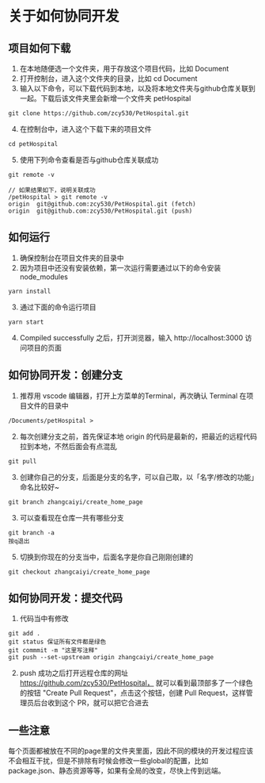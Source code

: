 # 关于如何协同开发

## 项目如何下载
1. 在本地随便选一个文件夹，用于存放这个项目代码，比如 Document
2. 打开控制台，进入这个文件夹的目录，比如 cd Document
3. 输入以下命令，可以下载代码到本地，以及将本地文件夹与github仓库关联到一起。下载后该文件夹里会新增一个文件夹 petHospital
``` 
git clone https://github.com/zcy530/PetHospital.git 
```
4. 在控制台中，进入这个下载下来的项目文件
``` 
cd petHospital
```
5. 使用下列命令查看是否与github仓库关联成功
``` 
git remote -v

// 如果结果如下，说明关联成功
/petHospital > git remote -v
origin  git@github.com:zcy530/PetHospital.git (fetch)
origin  git@github.com:zcy530/PetHospital.git (push)
```
## 如何运行
1. 确保控制台在项目文件夹的目录中
2. 因为项目中还没有安装依赖，第一次运行需要通过以下的命令安装 node_modules
``` 
yarn install 
```
3. 通过下面的命令运行项目
``` 
yarn start
```
4. Compiled successfully 之后，打开浏览器，输入 http://localhost:3000 访问项目的页面

## 如何协同开发：创建分支

1. 推荐用 vscode 编辑器，打开上方菜单的Terminal，再次确认 Terminal 在项目文件的目录中
``` 
/Documents/petHospital > 
```
2. 每次创建分支之前，首先保证本地 origin 的代码是最新的，把最近的远程代码拉到本地，不然后面会有点混乱
``` 
git pull
```
3. 创建你自己的分支，后面是分支的名字，可以自己取，以「名字/修改的功能」命名比较好~
``` 
git branch zhangcaiyi/create_home_page
```
3. 可以查看现在仓库一共有哪些分支
```
git branch -a
按q退出
```
5. 切换到你现在的分支当中，后面名字是你自己刚刚创建的
``` 
git checkout zhangcaiyi/create_home_page
```


## 如何协同开发：提交代码

1. 代码当中有修改
``` 
git add .
git status 保证所有文件都是绿色
git commmit -m "这里写注释"
git push --set-upstream origin zhangcaiyi/create_home_page
```
2. push 成功之后打开远程仓库的网址 https://github.com/zcy530/PetHospital， 就可以看到最顶部多了一个绿色的按钮 "Create Pull Request"，点击这个按钮，创建 Pull Request，这样管理员后台收到这个 PR，就可以把它合进去

## 一些注意
每个页面都被放在不同的page里的文件夹里面，因此不同的模块的开发过程应该不会相互干扰，但是不排除有时候会修改一些global的配置，比如package.json、静态资源等等，如果有全局的改变，尽快上传到远端。